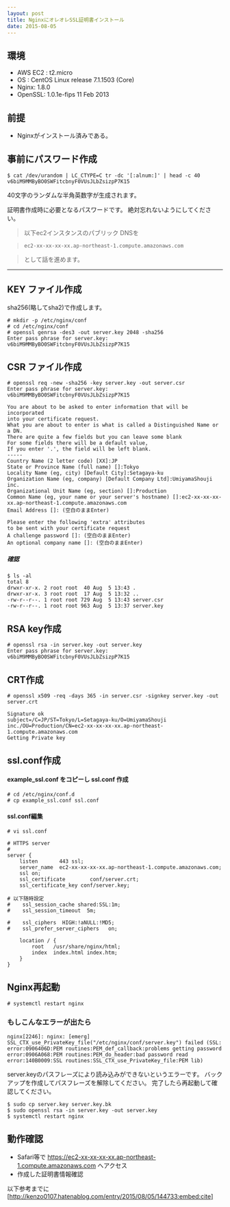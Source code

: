```yaml
---
layout: post
title: NginxにオレオレSSL証明書インストール
date: 2015-08-05
---
```



## 環境
- AWS EC2 : t2.micro
- OS : CentOS Linux release 7.1.1503 (Core)
- Nginx: 1.8.0
- OpenSSL: 1.0.1e-fips 11 Feb 2013

## 前提
- Nginxがインストール済みである。

## 事前にパスワード作成

```
$ cat /dev/urandom | LC_CTYPE=C tr -dc '[:alnum:]' | head -c 40
v6biM9MMByBO0SWFitcbnyF0VUsJLbZsizpP7K15
```

40文字のランダムな半角英数字が生成されます。

証明書作成時に必要となるパスワードです。
絶対忘れないようにしてください。



> 以下ec2インスタンスのパブリック DNSを

> `ec2-xx-xx-xx-xx.ap-northeast-1.compute.amazonaws.com`

> として話を進めます。

---


## KEY ファイル作成

sha256(略してsha2)で作成します。

```
# mkdir -p /etc/nginx/conf
# cd /etc/nginx/conf
# openssl genrsa -des3 -out server.key 2048 -sha256
Enter pass phrase for server.key: v6biM9MMByBO0SWFitcbnyF0VUsJLbZsizpP7K15
```

## CSR ファイル作成

```
# openssl req -new -sha256 -key server.key -out server.csr
Enter pass phrase for server.key: v6biM9MMByBO0SWFitcbnyF0VUsJLbZsizpP7K15

You are about to be asked to enter information that will be incorporated
into your certificate request.
What you are about to enter is what is called a Distinguished Name or a DN.
There are quite a few fields but you can leave some blank
For some fields there will be a default value,
If you enter '.', the field will be left blank.
-----
Country Name (2 letter code) [XX]:JP
State or Province Name (full name) []:Tokyo
Locality Name (eg, city) [Default City]:Setagaya-ku
Organization Name (eg, company) [Default Company Ltd]:UmiyamaShouji inc.
Organizational Unit Name (eg, section) []:Production
Common Name (eg, your name or your server's hostname) []:ec2-xx-xx-xx-xx.ap-northeast-1.compute.amazonaws.com
Email Address []: (空白のままEnter)

Please enter the following 'extra' attributes
to be sent with your certificate request
A challenge password []: (空白のままEnter)
An optional company name []: (空白のままEnter)
```

##### 確認

```
$ ls -al
total 8
drwxr-xr-x. 2 root root  40 Aug  5 13:43 .
drwxr-xr-x. 3 root root  17 Aug  5 13:32 ..
-rw-r--r--. 1 root root 729 Aug  5 13:43 server.csr
-rw-r--r--. 1 root root 963 Aug  5 13:37 server.key
```

## RSA key作成

```
# openssl rsa -in server.key -out server.key
Enter pass phrase for server.key: v6biM9MMByBO0SWFitcbnyF0VUsJLbZsizpP7K15
```

## CRT作成

```
# openssl x509 -req -days 365 -in server.csr -signkey server.key -out server.crt

Signature ok
subject=/C=JP/ST=Tokyo/L=Setagaya-ku/O=UmiyamaShouji inc./OU=Production/CN=ec2-xx-xx-xx-xx.ap-northeast-1.compute.amazonaws.com
Getting Private key
```

## ssl.conf作成


#### example_ssl.conf をコピーし ssl.conf 作成

```
# cd /etc/nginx/conf.d
# cp example_ssl.conf ssl.conf
```

#### ssl.conf編集

```
# vi ssl.conf
```

```
# HTTPS server
#
server {
    listen       443 ssl;
    server_name  ec2-xx-xx-xx-xx.ap-northeast-1.compute.amazonaws.com;
    ssl on;
    ssl_certificate        conf/server.crt;
    ssl_certificate_key conf/server.key;

# 以下随時設定
#    ssl_session_cache shared:SSL:1m;
#    ssl_session_timeout  5m;

#    ssl_ciphers  HIGH:!aNULL:!MD5;
#    ssl_prefer_server_ciphers   on;

    location / {
        root   /usr/share/nginx/html;
        index  index.html index.htm;
    }
}
```

## Nginx再起動

```
# systemctl restart nginx
```

### もしこんなエラーが出たら

```
nginx[2246]: nginx: [emerg] SSL_CTX_use_PrivateKey_file("/etc/nginx/conf/server.key") failed (SSL: error:0906406D:PEM routines:PEM_def_callback:problems getting password error:0906A068:PEM routines:PEM_do_header:bad password read error:140B0009:SSL routines:SSL_CTX_use_PrivateKey_file:PEM lib)
```

server.keyのパスフレーズにより読み込みができないというエラーです。
バックアップを作成してパスフレーズを解除してください。
完了したら再起動して確認してください。

```
$ sudo cp server.key server.key.bk
$ sudo openssl rsa -in server.key -out server.key
$ systemctl restart nginx
```

## 動作確認

- Safari等で <https://ec2-xx-xx-xx-xx.ap-northeast-1.compute.amazonaws.com> へアクセス
- 作成した証明書情報確認

以下参考までに
[http://kenzo0107.hatenablog.com/entry/2015/08/05/144733:embed:cite]
